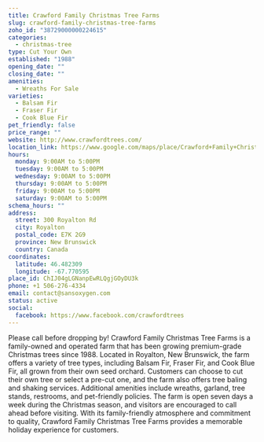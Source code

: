 ```yaml
---
title: Crawford Family Christmas Tree Farms
slug: crawford-family-christmas-tree-farms
zoho_id: "38729000000224615"
categories:
  - christmas-tree
type: Cut Your Own
established: "1988"
opening_date: ""
closing_date: ""
amenities:
  - Wreaths For Sale
varieties:
  - Balsam Fir
  - Fraser Fir
  - Cook Blue Fir
pet_friendly: false
price_range: ""
website: http://www.crawfordtrees.com/
location_link: https://www.google.com/maps/place/Crawford+Family+Christmas+Tree+Farms/@46.482309,-67.770595,14z/data=!4m8!1m2!2m1!1sCrawford+Family+Christmas+Tree+Farms!3m4!1s0x4ca4a7d6180b88d3:0x795383ec1823082d!8m2!3d46.482309!4d-67.770595
hours:
  monday: 9:00AM to 5:00PM
  tuesday: 9:00AM to 5:00PM
  wednesday: 9:00AM to 5:00PM
  thursday: 9:00AM to 5:00PM
  friday: 9:00AM to 5:00PM
  saturday: 9:00AM to 5:00PM
schema_hours: ""
address:
  street: 300 Royalton Rd
  city: Royalton
  postal_code: E7K 2G9
  province: New Brunswick
  country: Canada
coordinates:
  latitude: 46.482309
  longitude: -67.770595
place_id: ChIJ04gLGNanpEwRLQgjGOyDU3k
phone: +1 506-276-4334
email: contact@sansoxygen.com
status: active
social:
  facebook: https://www.facebook.com/crawfordtrees
---
```


Please call before dropping by! Crawford Family Christmas Tree Farms is a family-owned and operated farm that has been growing premium-grade Christmas trees since 1988. Located in Royalton, New Brunswick, the farm offers a variety of tree types, including Balsam Fir, Fraser Fir, and Cook Blue Fir, all grown from their own seed orchard. Customers can choose to cut their own tree or select a pre-cut one, and the farm also offers tree baling and shaking services. Additional amenities include wreaths, garland, tree stands, restrooms, and pet-friendly policies. The farm is open seven days a week during the Christmas season, and visitors are encouraged to call ahead before visiting. With its family-friendly atmosphere and commitment to quality, Crawford Family Christmas Tree Farms provides a memorable holiday experience for customers.
